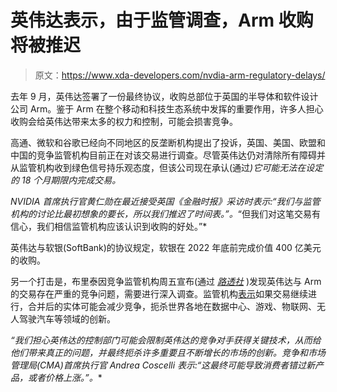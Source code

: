 # 英伟达表示，由于监管调查，Arm 收购将被推迟

> 原文：<https://www.xda-developers.com/nvdia-arm-regulatory-delays/>

去年 9 月，英伟达签署了一份最终协议，收购总部位于英国的半导体和软件设计公司 Arm。鉴于 Arm 在整个移动和科技生态系统中发挥的重要作用，许多人担心收购会给英伟达带来太多的权力和控制，可能会损害竞争。

高通、微软和谷歌已经向不同地区的反垄断机构提出了投诉，英国、美国、欧盟和中国的竞争监管机构目前正在对该交易进行调查。尽管英伟达仍对清除所有障碍并从监管机构收到绿色信号持乐观态度，但该公司现在承认(通过[](https://www.ft.com/content/3758929d-66f0-4095-94f3-ea62b92f9480)*)它可能无法在设定的 18 个月期限内完成交易。*

 *NVIDIA 首席执行官黄仁勋在最近接受英国《金融时报》采访时表示:“我们与监管机构的讨论比最初想象的要长，所以我们推迟了时间表。”。*“但我们对这笔交易有信心，我们相信监管机构应该认识到收购的好处。”*

英伟达与软银(SoftBank)的协议规定，软银在 2022 年底前完成价值 400 亿美元的收购。

另一个打击是，布里泰因竞争监管机构周五宣布(通过 [*路透社*](https://www.reuters.com/technology/nvidias-40-bln-deal-arm-likely-set-lengthy-review-2021-08-20/) )发现英伟达与 Arm 的交易存在严重的竞争问题，需要进行深入调查。监管机构[表示](https://www.gov.uk/government/news/cma-finds-competition-concerns-with-nvidia-s-purchase-of-arm)如果交易继续进行，合并后的实体可能会减少竞争，扼杀世界各地在数据中心、游戏、物联网、无人驾驶汽车等领域的创新。

*“我们担心英伟达的控制部门可能会限制英伟达的竞争对手获得关键技术，从而给他们带来真正的问题，并最终扼杀许多重要且不断增长的市场的创新。竞争和市场管理局(CMA)首席执行官 Andrea Coscelli 表示:“这最终可能导致消费者错过新产品，或者价格上涨。”。**